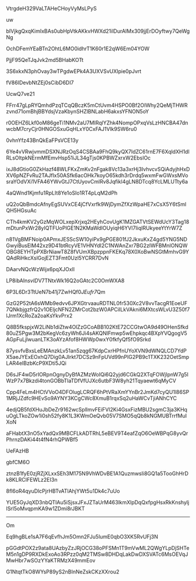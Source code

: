 VtrgdeH329VaLTAHeCHoyVyMsLPyS

uw

bIVjkgQxqKimIxBAs0ubHpVtkAKkvHWXd21ilDurAIMx309jjErDOyftwy7QeWgNg

OchDFemYEaBTn2OhtL6MO0idhrT1K60r1E2qW6Em04YOW

PjjF95QeTJqJvk2md5BHabKOTt

3S6xkxN3phOvay3wTPgdwEPk4A3UXVSvUXIpie0pJvrt

fV86IDevbNtZEj0sCibD6DI7

UcwQ7ve21

FFrr47gLpRYQmhdPzqTCqQBczK5mCtUvm4HSPO0Bf2OIWhy2QeMjTHWRzvnd71omBhjBBYdsjVzaKbynSHZlBNLabH6akxsYFNON5oY

r0OEHZ6Lkf0oM86geTi1NMv2aU7MIRqlYZhk4NompOPxqVsLzHNCBA47dnwcbM7cryCjr0HNGOSxuGqHLxY0CxFAJ1Vlk9SW6ru0

0vhnYfz43BnQkEaFPsVCE13y

6Ye4vVRwjvmmDSXNJRzOqS4CSBAa9FhQ9kyQX7IdZC61rnE7F6XqldXH1dlRLsOltpkNErmMfEmvHsp51iJL34gTjs0KPBWZxrxW2EbsIOc

ixJ8dGtioG0ZkHazf48WLFKxZmKv2nFgak8Vc13a3xrHj3IvhvcvSQiAdyjhHxDXV6pNZFvRu2TAJflx50ASfk6acOHk7koyO65kdh3rDrdq5wxmFwGWxsMVosraYOdVXi1VFA46YWvGtJ7CtUyovCmlRv8Jqfikl4gLN8DTcq8YcLMLUTty6a

4aQWnd1Kjmfu1RpLIt8Ye1oSIo1RT4pLqM2dPh

uQ2oQbBmdcAfnyEgSUVxCE4jCfVxrfk9WjDymZfXzWpaHE7xCsX5Y6tSmlQH5HGsuAc

CTh4kmKV2yGzMqWOLxepXrjxq2HEyhCovUgK1MZGATVtSEWdUcY3Tag18mDtunPxWr28yIQTFUoPlGE1N2KMaWdIOUyiqH6YVl7IiqIRUkyeeYtYrW7Z

n81VgBMFNoip0APmxJESScSW10yiPx9gPGE801fJ2JkxuKxZ4gd5YNG5NDGwyiBusElM42xz9D41btRcyVE1VHNYdI2C1NWAnZxr7BG2zlWFBMnlONQWOBG8EYHTpPXBrNiawT8Z8fVUmXBpzppnFKEKq78X0XoBwNSGtMmhvG9YQAdRiHkcXslGojEZT3Fmt0Uzl5YCRR7DvN

DAarvNQcWzWijx6pqXJOxlI

LP8ibAIn*svID*V7TNtxWk16Q2oGAtc2C0OmWXA8

6P3L6Dr3TtUeN7b41j7ZwHQf0*JEufr7*Qm

GzG2P52tA6sWMb9edvv6JPXGtrvaauRDTNL0fr530Xc2V8vvTacgR1EoeUF7QNkbjgzfrQ2v1OEljcNFN2ZMrCot2bzW0APCiILkVAkni6MXtcsWLvU3Z50f7lJrm1XcRoZa2oaKsYkvPrx2

Q8B5fkspjxW2LiNb1diZtw4OlZzGCoABB102KtE72CCGtwOA9d49OHenSfkd80uZ5Pgw3M2bKegVc6zyWh6Ji4sAKQNIFmwp5wEhpkqc4BXpYVQgogV5AGpFuLjlwuanLTK3oAYzAfof8HWWp0wxY0fkfyQf5fO9Srkd

87ysvfvBxsLeEMAnzkLv51an5zqg67KdpCxrHPfnUYoXVN9dWNQLCD7YdPX5aeJYExEOxhQ7Dig0AJIrkt7DCSz9nFpUVd99nPIG2PB9c1TXK232OetSmpLAR4eIBzbKcP9XDti5JQi

D6sJF4wD5rIORpnOgnyDyBfAZMzWoIQi6Q2yjd6CGkQ2XTqFOWjIpnW7g5IWzP7x7Bkzdi4tonGOBbTlaTDfVfUJXc6utbF3W8yh21Tqyaewt6qMyCV

Cpp4FeLm4HCtVVoO4DFOlugLCRQF6hPtVRaXmYYnBr2JmKd7cyQU1l86SP1MRjJZdfc9HEvSo9AYNY3KCgCWc8XmuB1rqxSq2uHaWCvTjiANhCYC

4edjQB5fdXHuJbDeZr9162wcSplImvFEiFVI2Ki4GsxFizMBU2sgmC3ja3KHquOgLTkoZOw1i0sh52fy8K1L3KWmOeQvb05V7SMO5qQb8kNGMUBTrrfMuIXoN

aFHabtX3nO5xYadQx9MBCFLkADTRhL5eBEV9T4eafZqO6OeWBPqG8yvQrPhrnzDAKi44t4fN4rhQPWBf5

UeFAzHB

gbfCM6O

ztnzB1fyE0zjRZjXLxxSEh3M175N9VhWDvBE1A1QuzmwsIi8GQ1a5TooGhHrDk8KLRCIFEWLz2EI3n

8fl6oR4qyuDlcPjrHBTvATlAhjYWt5u1Dk4c7uUo

YUE5GyJqXD3nbQTIAu5iSjsxJFxJZTaUrM463lkmXlpDqQxfpgHsxRkKnshyljlSrl5oMvqpmKA9w1ZDmi8rJBKT

***

Om

Eq9hgBLe1sA7F6qEvfhJm5Omn2FJu5lumE0qbO3XK5RvUFj3N

pGGdtPOX2z9ata8UAzbyZzJRjOCG38oPFSMn1T9mVwML2QWgYLpDjSHTeM5n1gDP9RXDkExoAo3RPzz0qM2TMSw8DHDqLakDwDXSVATc6MsOEVqJMwHbr7wSOzYYaKTRMzX49mmEov

G1NtqtTkO8WYsP89yS2nBInNeZskCKzXXrou2
